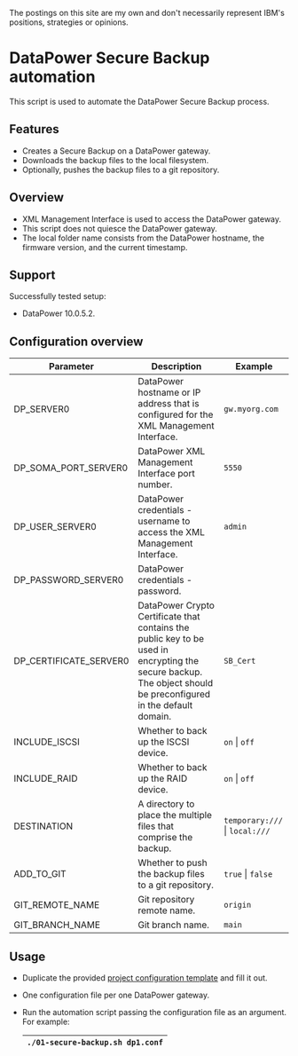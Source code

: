 The postings on this site are my own and don't necessarily represent IBM's positions, strategies or opinions.

# DataPower Secure Backup automation

This script is used to automate the DataPower Secure Backup process.

## Features

- Creates a Secure Backup on a DataPower gateway.
- Downloads the backup files to the local filesystem.
- Optionally, pushes the backup files to a git repository.

## Overview

- XML Management Interface is used to access the DataPower gateway.
- This script does not quiesce the DataPower gateway.
- The local folder name consists from the DataPower hostname, the firmware version, and the current timestamp.

## Support

Successfully tested setup:

- DataPower 10.0.5.2.

## Configuration overview

| Parameter              | Description                                                                                                                                                     | Example                                              |
| ---------------------- | --------------------------------------------------------------------------------------------------------------------------------------------------------------- | ---------------------------------------------------- |
| DP_SERVER0             | DataPower hostname or IP address that is configured for the XML Management Interface.                                                                           | <code>gw.myorg.com</code>                            |
| DP_SOMA_PORT_SERVER0   | DataPower XML Management Interface port number.                                                                                                                 | <code>5550</code>                                    |
| DP_USER_SERVER0        | DataPower credentials - username to access the XML Management Interface.                                                                                        | <code>admin</code>                                   |
| DP_PASSWORD_SERVER0    | DataPower credentials - password.                                                                                                                               |
| DP_CERTIFICATE_SERVER0 | DataPower Crypto Certificate that contains the public key to be used in encrypting the secure backup. The object should be preconfigured in the default domain. | <code>SB_Cert</code>                                 |
| INCLUDE_ISCSI          | Whether to back up the ISCSI device.                                                                                                                            | <code>on</code> \| <code>off</code>                  |
| INCLUDE_RAID           | Whether to back up the RAID device.                                                                                                                             | <code>on</code> \| <code>off</code>                  |
| DESTINATION            | A directory to place the multiple files that comprise the backup.                                                                                               | <code>temporary:///</code> \| <code>local:///</code> |
| ADD_TO_GIT             | Whether to push the backup files to a git repository.                                                                                                           | <code>true</code> \| <code>false</code>              |
| GIT_REMOTE_NAME        | Git repository remote name.                                                                                                                                     | <code>origin</code>                                  |
| GIT_BRANCH_NAME        | Git branch name.                                                                                                                                                | <code>main</code>                                    |

## Usage

- Duplicate the provided [project configuration template](00-project-template.conf) and fill it out.
- One configuration file per one DataPower gateway.
- Run the automation script passing the configuration file as an argument. For example:

  | <code>./01-secure-backup.sh dp1.conf</code> |
  | ------------------------------------------- |
